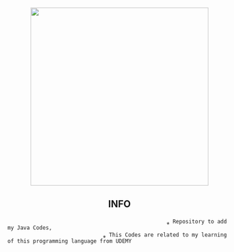 ### <div align="center"> <img src="https://user-images.githubusercontent.com/78722016/136835588-f83494bc-4b45-4316-acf7-b4853ba84011.jpg" width="400"> </div>
## <div align="center"> INFO </div>
                                                      ⁎ Repository to add my Java Codes,
                                  ⁎ This Codes are related to my learning of this programming language from UDEMY  
